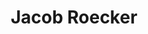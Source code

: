 ---
avatar: /images/people/jacob-roecker.jpg
avatar_small: /images/people/jacob-roecker_small.jpg
bio: Jacob Roecker currently holds a position as an IT project manager, is a Bronze
  Star Medal recipient, a graduate of Utah State University with a Bachelor's Degree
  in Speech Communication, an Eagle Scout, and was honored as Utah State University's
  "Man of the Year" in 2008. Also a hobby author and creator of ParkingThought.
homepage: https://parkingthought.com/
instagram: null
linkedin: https://www.linkedin.com/in/roecker/
title: Jacob Roecker
twitter: https://x.com/parkingthought
type: guest
username: jacob-roecker
youtube: null
---